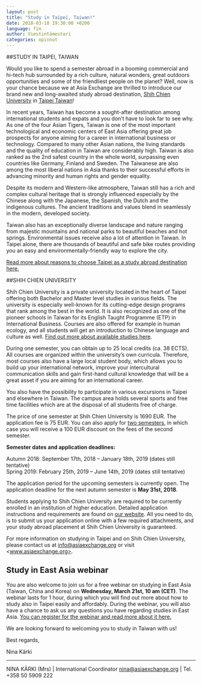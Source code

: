 ```yaml
---
layout: post
title: "Study in Taipei, Taiwan!"
date: 2018-03-18 19:30:00 +0200
language: fin
author: Viestintämestari
categories: opinnot
---
```

##STUDY IN TAIPEI, TAIWAN

Would you like to spend a semester abroad in a booming commercial and hi-tech hub surrounded by a rich culture, natural wonders, great outdoors opportunities and some of the friendliest people on the planet? Well, now is your chance because we at Asia Exchange are thrilled to introduce our brand new and long-awaited study abroad destination, [Shih Chien University](https://www.asiaexchange.org/study-destinations/taipei-taiwan/shih-chien-university/?utm_source=sendy&utm_medium=email&utm_campaign=call_Taiwan2018) in [Taipei Taiwan](https://www.asiaexchange.org/study-destinations/taipei-taiwan/?utm_source=sendy&utm_medium=email&utm_campaign=call_Taiwan2018)!

In recent years, Taiwan has become a sought-after destination among international students and expats and you don’t have to look far to see why. As one of the four Asian Tigers, Taiwan is one of the most important technological and economic centers of East Asia offering great job prospects for anyone aiming for a career in international business or technology. Compared to many other Asian nations, the living standards and the quality of education in Taiwan are considerably high. Taiwan is also ranked as the 2nd safest country in the whole world, surpassing even countries like Germany, Finland and Sweden. The Taiwanese are also among the most liberal nations in Asia thanks to their successful efforts in advancing minority and human rights and gender equality.

Despite its modern and Western-like atmosphere, Taiwan still has a rich and complex cultural heritage that is strongly influenced especially by the Chinese along with the Japanese, the Spanish, the Dutch and the indigenous cultures. The ancient traditions and values blend in seamlessly in the modern, developed society. 

Taiwan also has an exceptionally diverse landscape and nature ranging from majestic mountains and national parks to beautiful beaches and hot springs. Environmental issues receive also a lot of attention in Taiwan. In Taipei alone, there are thousands of beautiful and safe bike routes providing you an easy and environmentally-friendly way to explore the city. 

[Read more about reasons to choose Taipei as a study abroad destination here.](https://www.asiaexchange.org/blogs/top-5-reasons-study-taiwan/?utm_source=sendy&utm_medium=email&utm_campaign=call_Taiwan2018)

 

##SHIH CHIEN UNIVERSITY

Shih Chien University is a private university located in the heart of Taipei offering both Bachelor and Master level studies in various fields. The university is especially well-known for its cutting-edge design programs that rank among the best in the world. It is also recognized as one of the pioneer schools in Taiwan for its English Taught Programme (ETP) in International Business. Courses are also offered for example in human ecology, and all students will get an introduction to Chinese language and culture as well. [Find out more about available studies here](https://www.asiaexchange.org/study-destinations/taipei-taiwan/shih-chien-university/#courses-studying?utm_source=sendy&utm_medium=email&utm_campaign=call_Taiwan2018).

During one semester, you can obtain up to 25 local credits (ca. 38 ECTS). All courses are organized within the university’s own curricula. Therefore, most courses also have a large local student body, which allows you to build up your international network, improve your intercultural communication skills and gain first-hand cultural knowledge that will be a great asset if you are aiming for an international career. 

You also have the possibility to participate in various excursions in Taipei and elsewhere in Taiwan. The campus area holds several sports and free time facilities which are at the disposal of all students free of charge.

The price of one semester at Shih Chien University is 1690 EUR. The application fee is 75 EUR. You can also apply for [two semesters](https://www.asiaexchange.org/studying-in-asia/two-semesters-abroad/?utm_source=sendy&utm_medium=email&utm_campaign=call_Taiwan2018), in which case you will receive a 100 EUR discount on the fees of the second semester.

**Semester dates and application deadlines:**

Autumn 2018:    September 17th, 2018 – January 18th, 2019 (dates still tentative)<br>
Spring 2019:       February 25th, 2019 – June 14th, 2019 (dates still tentative)

The application period for the upcoming semesters is currently open. The application deadline for the next autumn semester is **May 31st, 2018**.

Students applying to Shih Chien University are required to be currently enrolled in an institution of higher education. Detailed application instructions and requirements are found on [our website](https://www.asiaexchange.org/study-destinations/taipei-taiwan/shih-chien-university/#apply?utm_source=sendy&utm_medium=email&utm_campaign=call_Taiwan2018). All you need to do, is to submit us your application online with a few required attachments, and your study abroad placement at Shih Chien University is guaranteed. 

For more information on studying in Taipei and on Shih Chien University, please contact us at info@asiaexchange.org or visit <www.asiaexchange.org>. 

 

## Study in East Asia webinar 

You are also welcome to join us for a free webinar on studying in East Asia (Taiwan, China and Korea) on **Wednesday, March 21st, 10 am (CET)**. The webinar lasts for 1 hour, during which you will find out more about how to study also in Taipei easily and affordably. During the webinar, you will also have a chance to ask us any questions you have regarding studies in East Asia. [You can register for the webinar and read more about it here.](https://zoom.us/webinar/register/8915193090334/WN_wqS14NqGQoeyYCYD9hEITg?utm_source=sendy&utm_medium=email&utm_campaign=call_Taiwan2018) 

We are looking forward to welcoming you to study in Taiwan with us!

 

Best regards,

Nina Kärki

***************************************
NINA KÄRKI (Mrs) | International Coordinator
nina@asiaexchange.org | Tel. +358 50 5909 222